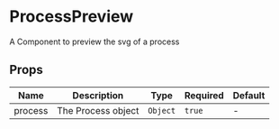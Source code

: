 # ProcessPreview

A Component to preview the svg of a process

## Props

<!-- @vuese:ProcessPreview:props:start -->
|Name|Description|Type|Required|Default|
|---|---|---|---|---|
|process|The Process object|`Object`|`true`|-|

<!-- @vuese:ProcessPreview:props:end -->


